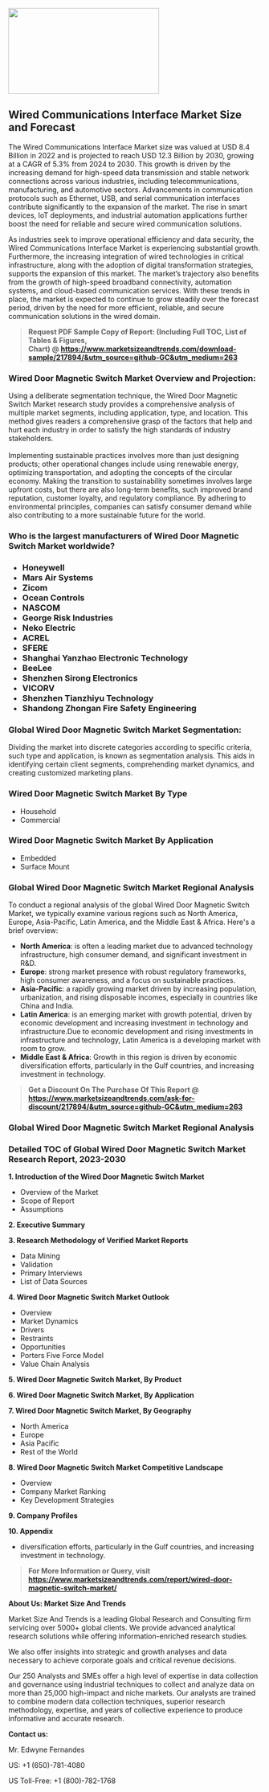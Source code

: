 <p><img class="alignnone size-medium wp-image-20088" src="https://ffe5etoiles.com/wp-content/uploads/2024/12/MST1-300x171.png" alt="" width="300" height="171" /></p><h2>Wired Communications Interface Market Size and Forecast</h2><p>The Wired Communications Interface Market size was valued at USD 8.4 Billion in 2022 and is projected to reach USD 12.3 Billion by 2030, growing at a CAGR of 5.3% from 2024 to 2030. This growth is driven by the increasing demand for high-speed data transmission and stable network connections across various industries, including telecommunications, manufacturing, and automotive sectors. Advancements in communication protocols such as Ethernet, USB, and serial communication interfaces contribute significantly to the expansion of the market. The rise in smart devices, IoT deployments, and industrial automation applications further boost the need for reliable and secure wired communication solutions.</p><p>As industries seek to improve operational efficiency and data security, the Wired Communications Interface Market is experiencing substantial growth. Furthermore, the increasing integration of wired technologies in critical infrastructure, along with the adoption of digital transformation strategies, supports the expansion of this market. The market’s trajectory also benefits from the growth of high-speed broadband connectivity, automation systems, and cloud-based communication services. With these trends in place, the market is expected to continue to grow steadily over the forecast period, driven by the need for more efficient, reliable, and secure communication solutions in the wired domain.</p></p><blockquote id="" class=""><strong>Request PDF Sample Copy of Report: (Including Full TOC, List of Tables &amp; Figures, Chart)&nbsp;@&nbsp;<strong><a href="https://www.marketsizeandtrends.com/download-sample/217894/&utm_source=github-GC&utm_medium=263" target="_blank">https://www.marketsizeandtrends.com/download-sample/217894/&utm_source=github-GC&utm_medium=263</a></strong></strong></blockquote><h3 id="" class="">Wired Door Magnetic Switch Market&nbsp;Overview and Projection:</h3><p id="" class="">Using a deliberate segmentation technique, the Wired Door Magnetic Switch Market research study provides a comprehensive analysis of multiple market segments, including application, type, and location. This method gives readers a comprehensive grasp of the factors that help and hurt each industry in order to satisfy the high standards of industry stakeholders. <br /> <br />Implementing sustainable practices involves more than just designing products; other operational changes include using renewable energy, optimizing transportation, and adopting the concepts of the circular economy. Making the transition to sustainability sometimes involves large upfront costs, but there are also long-term benefits, such improved brand reputation, customer loyalty, and regulatory compliance. By adhering to environmental principles, companies can satisfy consumer demand while also contributing to a more sustainable future for the world.</p><h3 id="" class="">Who is the largest manufacturers of&nbsp;Wired Door Magnetic Switch Market worldwide?</h3><h3 class=""><p><ul><li>Honeywell </li><li> Mars Air Systems </li><li> Zicom </li><li> Ocean Controls </li><li> NASCOM </li><li> George Risk Industries </li><li> Neko Electric </li><li> ACREL </li><li> SFERE </li><li> Shanghai Yanzhao Electronic Technology </li><li> BeeLee </li><li> Shenzhen Sirong Electronics </li><li> VICORV </li><li> Shenzhen Tianzhiyu Technology </li><li> Shandong Zhongan Fire Safety Engineering</li></ul></p></h3><h3 id="" class="">Global&nbsp;Wired Door Magnetic Switch Market Segmentation:</h3><p id="" class="">Dividing the market into discrete categories according to specific criteria, such type and application, is known as segmentation analysis. This aids in identifying certain client segments, comprehending market dynamics, and creating customized marketing plans.</p><h3 id="" class="">Wired Door Magnetic Switch Market&nbsp;By Type</h3><p><p><ul><li>Household</li><li> Commercial</p></li></ul></p></p><h3 id="" class="">Wired Door Magnetic Switch Market&nbsp;By Application</h3><p class=""><p><ul><li>Embedded</li><li> Surface Mount</li></ul></p></p><h3 id="" class="">Global Wired Door Magnetic Switch Market Regional Analysis</h3><p id="" class="">To conduct a regional analysis of the global Wired Door Magnetic Switch Market, we typically examine various regions such as North America, Europe, Asia-Pacific, Latin America, and the Middle East &amp; Africa. Here's a brief overview:</p><ul><li><strong>North America</strong>: is often a leading market due to advanced technology infrastructure, high consumer demand, and significant investment in R&amp;D.</li><li><strong>Europe</strong>: strong market presence with robust regulatory frameworks, high consumer awareness, and a focus on sustainable practices.</li><li><strong>Asia-Pacific</strong>: a rapidly growing market driven by increasing population, urbanization, and rising disposable incomes, especially in countries like China and India.</li><li><strong>Latin America</strong>: is an emerging market with growth potential, driven by economic development and increasing investment in technology and infrastructure.Due to economic development and rising investments in infrastructure and technology, Latin America is a developing market with room to grow.</li><li><strong>Middle East &amp; Africa</strong>: Growth in this region is driven by economic diversification efforts, particularly in the Gulf countries, and increasing investment in technology.</li></ul><blockquote id="" class=""><strong>Get a Discount On The Purchase Of This Report @ <strong><a href="https://www.marketsizeandtrends.com/ask-for-discount/217894/&utm_source=github-GC&utm_medium=263" target="_blank">https://www.marketsizeandtrends.com/ask-for-discount/217894/&utm_source=github-GC&utm_medium=263</a></strong></strong></blockquote><h3 id="" class="">Global Wired Door Magnetic Switch Market Regional Analysis</h3><h3 id="" class="">Detailed TOC of Global Wired Door Magnetic Switch Market Research Report, 2023-2030</h3><p id="" class=""><strong>1. Introduction of the Wired Door Magnetic Switch Market</strong></p><ul><li>Overview of the Market</li><li>Scope of Report</li><li>Assumptions</li></ul><p id="" class=""><strong>2. Executive Summary</strong></p><p id="" class=""><strong>3. Research Methodology of Verified Market Reports</strong></p><ul><li>Data Mining</li><li>Validation</li><li>Primary Interviews</li><li>List of Data Sources</li></ul><p id="" class=""><strong>4. Wired Door Magnetic Switch Market Outlook</strong></p><ul><li>Overview</li><li>Market Dynamics</li><li>Drivers</li><li>Restraints</li><li>Opportunities</li><li>Porters Five Force Model</li><li>Value Chain Analysis</li></ul><p id="" class=""><strong>5. Wired Door Magnetic Switch Market, By Product</strong></p><p id="" class=""><strong>6. Wired Door Magnetic Switch Market, By Application</strong></p><p id="" class=""><strong>7. Wired Door Magnetic Switch Market, By Geography</strong></p><ul><li>North America</li><li>Europe</li><li>Asia Pacific</li><li>Rest of the World</li></ul><p id="" class=""><strong>8. Wired Door Magnetic Switch Market Competitive Landscape</strong></p><ul><li>Overview</li><li>Company Market Ranking</li><li>Key Development Strategies</li></ul><p id="" class=""><strong>9. Company Profiles</strong></p><p id="" class=""><strong>10. Appendix</strong></p><ul><li>diversification efforts, particularly in the Gulf countries, and increasing investment in technology.</li></ul><blockquote id="" class=""><strong>For More Information or Query, visit <strong><strong><a href="https://www.marketsizeandtrends.com/report/wired-door-magnetic-switch-market/" target="_blank">https://www.marketsizeandtrends.com/report/wired-door-magnetic-switch-market/</a></strong></strong></strong></blockquote><p id="" class=""><strong>About Us: Market Size And Trends</strong></p><p id="" class="">Market Size And Trends is a leading Global Research and Consulting firm servicing over 5000+ global clients. We provide advanced analytical research solutions while offering information-enriched research studies.</p><p id="" class="">We also offer insights into strategic and growth analyses and data necessary to achieve corporate goals and critical revenue decisions.</p><p id="" class="">Our 250 Analysts and SMEs offer a high level of expertise in data collection and governance using industrial techniques to collect and analyze data on more than 25,000 high-impact and niche markets. Our analysts are trained to combine modern data collection techniques, superior research methodology, expertise, and years of collective experience to produce informative and accurate research.</p><p id="" class=""><strong>Contact us:</strong></p><p id="" class="">Mr. Edwyne Fernandes</p><p id="" class="">US: +1 (650)-781-4080</p><p id="" class="">US Toll-Free: +1 (800)-782-1768</p>
